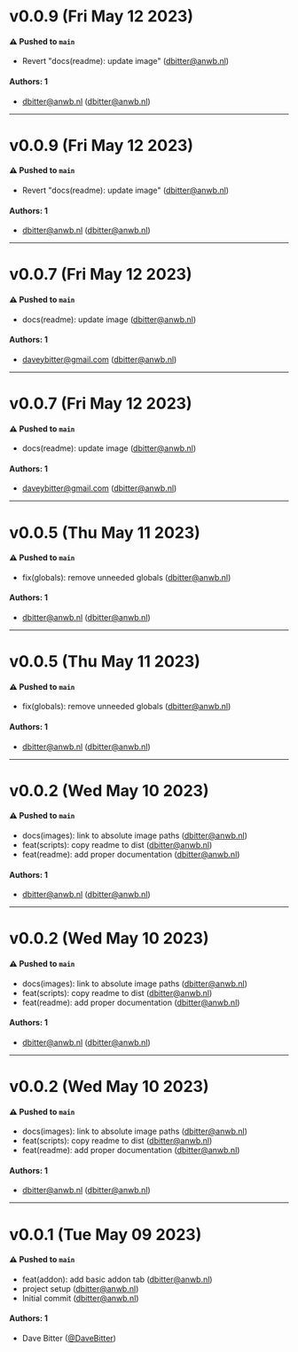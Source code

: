 # v0.0.9 (Fri May 12 2023)

#### ⚠️ Pushed to `main`

- Revert "docs(readme): update image" (dbitter@anwb.nl)

#### Authors: 1

- dbitter@anwb.nl (dbitter@anwb.nl)

---

# v0.0.9 (Fri May 12 2023)

#### ⚠️ Pushed to `main`

- Revert "docs(readme): update image" (dbitter@anwb.nl)

#### Authors: 1

- dbitter@anwb.nl (dbitter@anwb.nl)

---

# v0.0.7 (Fri May 12 2023)

#### ⚠️ Pushed to `main`

- docs(readme): update image (dbitter@anwb.nl)

#### Authors: 1

- daveybitter@gmail.com (dbitter@anwb.nl)

---

# v0.0.7 (Fri May 12 2023)

#### ⚠️ Pushed to `main`

- docs(readme): update image (dbitter@anwb.nl)

#### Authors: 1

- daveybitter@gmail.com (dbitter@anwb.nl)

---

# v0.0.5 (Thu May 11 2023)

#### ⚠️ Pushed to `main`

- fix(globals): remove unneeded globals (dbitter@anwb.nl)

#### Authors: 1

- dbitter@anwb.nl (dbitter@anwb.nl)

---

# v0.0.5 (Thu May 11 2023)

#### ⚠️ Pushed to `main`

- fix(globals): remove unneeded globals (dbitter@anwb.nl)

#### Authors: 1

- dbitter@anwb.nl (dbitter@anwb.nl)

---

# v0.0.2 (Wed May 10 2023)

#### ⚠️ Pushed to `main`

- docs(images): link to absolute image paths (dbitter@anwb.nl)
- feat(scripts): copy readme to dist (dbitter@anwb.nl)
- feat(readme): add proper documentation (dbitter@anwb.nl)

#### Authors: 1

- dbitter@anwb.nl (dbitter@anwb.nl)

---

# v0.0.2 (Wed May 10 2023)

#### ⚠️ Pushed to `main`

- docs(images): link to absolute image paths (dbitter@anwb.nl)
- feat(scripts): copy readme to dist (dbitter@anwb.nl)
- feat(readme): add proper documentation (dbitter@anwb.nl)

#### Authors: 1

- dbitter@anwb.nl (dbitter@anwb.nl)

---

# v0.0.2 (Wed May 10 2023)

#### ⚠️ Pushed to `main`

- docs(images): link to absolute image paths (dbitter@anwb.nl)
- feat(scripts): copy readme to dist (dbitter@anwb.nl)
- feat(readme): add proper documentation (dbitter@anwb.nl)

#### Authors: 1

- dbitter@anwb.nl (dbitter@anwb.nl)

---

# v0.0.1 (Tue May 09 2023)

#### ⚠️ Pushed to `main`

- feat(addon): add basic addon tab (dbitter@anwb.nl)
- project setup (dbitter@anwb.nl)
- Initial commit (dbitter@anwb.nl)

#### Authors: 1

- Dave Bitter ([@DaveBitter](https://github.com/DaveBitter))
